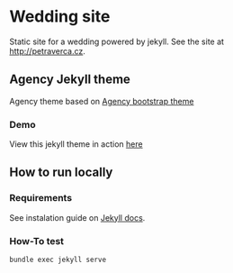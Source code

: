# Wedding site

Static site for a wedding powered by jekyll. See the site at http://petraverca.cz.

## Agency Jekyll theme

Agency theme based on [Agency bootstrap theme](https://startbootstrap.com/theme/agency/)

### Demo

View this jekyll theme in action [here](https://y7kim.github.io/agency-jekyll-theme)

## How to run locally

### Requirements

See instalation guide on [Jekyll docs](https://jekyllrb.com/docs/).

### How-To test

```bash
bundle exec jekyll serve
```
